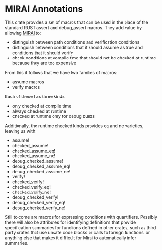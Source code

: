 # MIRAI Annotations

This crate provides a set of macros that can be used in the place of the standard RUST assert and debug_assert macros.
They add value by allowing [MIRAI](https://github.com/facebookexperimental/MIRAI) to:
* distinguish between path conditions and verification conditions
* distinguish between conditions that it should assume as true and conditions that it should verify
* check conditions at compile time that should not be checked at runtime because they are too expensive
 
From this it follows that we have two families of macros:
* assume macros
* verify macros

Each of these has three kinds
* only checked at compile time
* always checked at runtime
* checked at runtime only for debug builds

Additionally, the runtime checked kinds provides eq and ne varieties, leaving us with:
* assume!
* checked_assume!
* checked_assume_eq!
* checked_assume_ne!
* debug_checked_assume!
* debug_checked_assume_eq!
* debug_checked_assume_ne!
* verify!
* checked_verify!
* checked_verify_eq!
* checked_verify_ne!
* debug_checked_verify!
* debug_checked_verify_eq!
* debug_checked_verify_ne!


Still to come are macros for expressing conditions with quantifiers. Possibly there will also be attributes for
identifying definitions that provide specification summaries for functions defined in other crates, such as third party
crates that use unsafe code blocks or calls to foreign functions, or anything else that makes it difficult for Mirai
to automatically infer summaries.